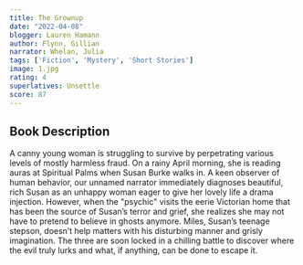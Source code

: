 ```yaml
---
title: The Grownup
date: "2022-04-08"
blogger: Lauren Hamann
author: Flynn, Gillian
narrator: Whelan, Julia
tags: ['Fiction', 'Mystery', 'Short Stories']
image: 1.jpg
rating: 4
superlatives: Unsettle
score: 87
---
```




## Book Description

A canny young woman is struggling to survive by perpetrating various levels of mostly harmless fraud. On a rainy April morning, she is reading auras at Spiritual Palms when Susan Burke walks in. A keen observer of human behavior, our unnamed narrator immediately diagnoses beautiful, rich Susan as an unhappy woman eager to give her lovely life a drama injection. However, when the "psychic" visits the eerie Victorian home that has been the source of Susan’s terror and grief, she realizes she may not have to pretend to believe in ghosts anymore. Miles, Susan’s teenage stepson, doesn’t help matters with his disturbing manner and grisly imagination. The three are soon locked in a chilling battle to discover where the evil truly lurks and what, if anything, can be done to escape it.